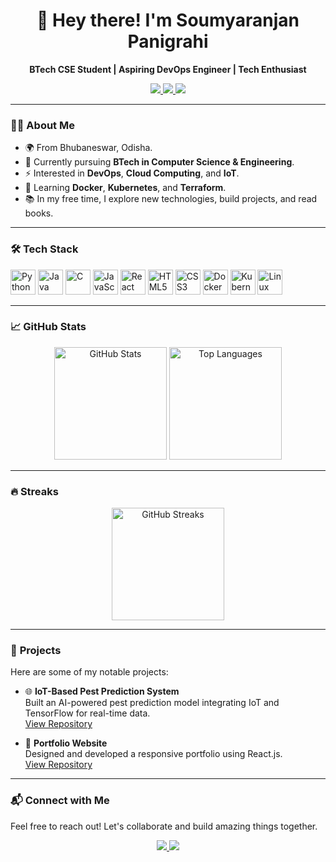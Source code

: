 <div align="center">
  <h1>👋 Hey there! I'm Soumyaranjan Panigrahi</h1>
  <p><strong>BTech CSE Student | Aspiring DevOps Engineer | Tech Enthusiast</strong></p>
  <a href="https://www.linkedin.com/in/soumyaranjanpanigrahi" target="_blank">
    <img src="https://img.shields.io/badge/LinkedIn-%230077B5.svg?style=for-the-badge&logo=linkedin&logoColor=white" />
  </a>
  <a href="mailto:sranjan41509@gmail.com" target="_blank">
    <img src="https://img.shields.io/badge/Gmail-%23D14836.svg?style=for-the-badge&logo=gmail&logoColor=white" />
  </a>
  <a href="https://codepen.io/Soumyaranjan-Panigrahi" target="_blank">
    <img src="https://img.shields.io/badge/CodePen-%23000000.svg?style=for-the-badge&logo=codepen&logoColor=white" />
  </a>
</div>

---

### 👩‍💻 **About Me**  
- 🌍 From Bhubaneswar, Odisha.  
- 📖 Currently pursuing **BTech in Computer Science & Engineering**.  
- ⚡ Interested in **DevOps**, **Cloud Computing**, and **IoT**.  
- 🌱 Learning **Docker**, **Kubernetes**, and **Terraform**.  
- 📚 In my free time, I explore new technologies, build projects, and read books.  

---

### 🛠 **Tech Stack**  
<div align="left">
  <img src="https://cdn.jsdelivr.net/gh/devicons/devicon/icons/python/python-original.svg" height="40" alt="Python" />
  <img src="https://cdn.jsdelivr.net/gh/devicons/devicon/icons/java/java-original.svg" height="40" alt="Java" />
  <img src="https://cdn.jsdelivr.net/gh/devicons/devicon/icons/c/c-original.svg" height="40" alt="C" />
  <img src="https://cdn.jsdelivr.net/gh/devicons/devicon/icons/javascript/javascript-original.svg" height="40" alt="JavaScript" />
  <img src="https://cdn.jsdelivr.net/gh/devicons/devicon/icons/react/react-original.svg" height="40" alt="React" />
  <img src="https://cdn.jsdelivr.net/gh/devicons/devicon/icons/html5/html5-original.svg" height="40" alt="HTML5" />
  <img src="https://cdn.jsdelivr.net/gh/devicons/devicon/icons/css3/css3-original.svg" height="40" alt="CSS3" />
  <img src="https://cdn.jsdelivr.net/gh/devicons/devicon/icons/docker/docker-original.svg" height="40" alt="Docker" />
  <img src="https://cdn.jsdelivr.net/gh/devicons/devicon/icons/kubernetes/kubernetes-plain.svg" height="40" alt="Kubernetes" />
  <img src="https://cdn.jsdelivr.net/gh/devicons/devicon/icons/linux/linux-original.svg" height="40" alt="Linux" />
</div>

---

### 📈 **GitHub Stats**  
<div align="center">
  <img src="https://github-readme-stats.vercel.app/api?username=Soumya41509&show_icons=true&theme=dark&count_private=true&hide_border=true" height="180" alt="GitHub Stats" />
  <img src="https://github-readme-stats.vercel.app/api/top-langs/?username=Soumya41509&layout=compact&theme=dark&hide_border=true" height="180" alt="Top Languages" />
</div>  

---

### 🔥 **Streaks**  
<div align="center">
  <img src="https://streak-stats.demolab.com?user=Soumya41509&theme=dark&hide_border=true" height="180" alt="GitHub Streaks" />
</div>

---

### 🌟 **Projects**  
Here are some of my notable projects:  
- 🌐 **IoT-Based Pest Prediction System**  
  Built an AI-powered pest prediction model integrating IoT and TensorFlow for real-time data.  
  [View Repository](#)  

- 🚀 **Portfolio Website**  
  Designed and developed a responsive portfolio using React.js.  
  [View Repository](#)  

---

### 📬 **Connect with Me**  
Feel free to reach out! Let's collaborate and build amazing things together.  
<div align="center">
  <a href="https://www.linkedin.com/in/soumyaranjanpanigrahi" target="_blank">
    <img src="https://img.shields.io/badge/LinkedIn-%230077B5.svg?style=for-the-badge&logo=linkedin&logoColor=white" />
  </a>
  <a href="mailto:sranjan41509@gmail.com" target="_blank">
    <img src="https://img.shields.io/badge/Gmail-%23D14836.svg?style=for-the-badge&logo=gmail&logoColor=white" />
  </a>
</div>
